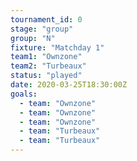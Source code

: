 ```yaml
---
tournament_id: 0
stage: "group"
group: "N"
fixture: "Matchday 1"
team1: "Ownzone"
team2: "Turbeaux"
status: "played"
date: 2020-03-25T18:30:00Z
goals:
  - team: "Ownzone"
  - team: "Ownzone"
  - team: "Ownzone"
  - team: "Turbeaux"
  - team: "Turbeaux"
---
```

